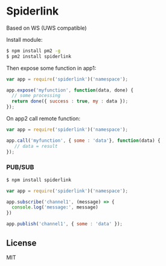 # Spiderlink

Based on WS (UWS compatible)

Install module:

```bash
$ npm install pm2 -g
$ pm2 install spiderlink
```

Then expose some function in app1:

```js
var app = require('spiderlink')('namespace');

app.expose('myfunction', function(data, done) {
  // some processing
  return done({ success : true, my : data });
});
```

On app2 call remote function:

```js
var app = require('spiderlink')('namespace');

app.call('myfunction', { some : 'data'}, function(data) {
   // data = result
});
```

### PUB/SUB

```bash
$ npm install spiderlink
```

```js
var app = require('spiderlink')('namespace');

app.subscribe('channel1', (message) => {
  console.log('message:', message)
})

app.publish('channel1', { some : 'data' });
```

## License

MIT
